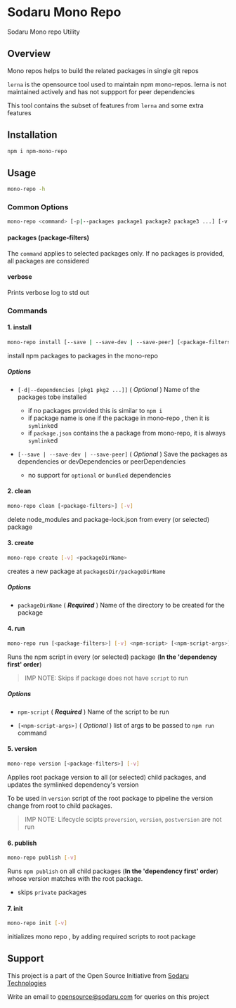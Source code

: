 # Sodaru Mono Repo

Sodaru Mono repo Utility

## Overview

Mono repos helps to build the related packages in single git repos

`lerna` is the opensource tool used to maintain npm mono-repos. lerna is not maintained actively and has not suppport for peer dependencies

This tool contains the subset of features from `lerna` and some extra features

## Installation

```bash
npm i npm-mono-repo
```

## Usage

```bash
mono-repo -h
```

### Common Options

```bash
mono-repo <command> [-p|--packages package1 package2 package3 ...] [-v|--verbose]
```

#### **packages** (package-filters)

The `command` applies to selected packages only.
If no packages is provided, all packages are considered

#### **verbose**

Prints verbose log to std out

### Commands

#### **1. install**

```bash
mono-repo install [--save | --save-dev | --save-peer] [<package-filters>] [-v] [-d|--dependencies [pkg1 pkg2 ...]]
```

install npm packages to packages in the mono-repo

##### **Options**

- `[-d|--dependencies [pkg1 pkg2 ...]]` ( _Optional_ ) Name of the packages tobe installed

  - if no packages provided this is similar to `npm i`
  - if package name is one if the package in mono-repo , then it is `symlink`ed
  - if `package.json` contains the a package from mono-repo, it is always `symlink`ed

- `[--save | --save-dev | --save-peer]` ( _Optional_ ) Save the packages as dependencies or devDependencies or peerDependencies

  - no support for `optional` or `bundled` dependencies

#### **2. clean**

```bash
mono-repo clean [<package-filters>] [-v]
```

delete node_modules and package-lock.json from every (or selected) package

#### **3. create**

```bash
mono-repo create [-v] <packageDirName>
```

creates a new package at `packagesDir/packageDirName`

##### **Options**

- `packageDirName` ( _**Required**_ ) Name of the directory to be created for the package

#### **4. run**

```bash
mono-repo run [<package-filters>] [-v] <npm-script> [<npm-script-args>]
```

Runs the npm script in every (or selected) package (**In the 'dependency first' order**)

> IMP NOTE: Skips if package does not have `script` to run

##### **Options**

- `npm-script` ( _**Required**_ ) Name of the script to be run

- `[<npm-script-args>]` ( _Optional_ ) list of args to be passed to `npm run` command

#### **5. version**

```bash
mono-repo version [<package-filters>] [-v]
```

Applies root package version to all (or selected) child packages, and updates the symlinked dependency's version

To be used in `version` script of the root package to pipeline the version change from root to child packages.

> IMP NOTE: Lifecycle scipts `preversion`, `version`, `postversion` are not run

#### **6. publish**

```bash
mono-repo publish [-v]
```

Runs `npm publish` on all child packages (**In the 'dependency first' order**) whose version matches with the root package.

- skips `private` packages

#### **7. init**

```bash
mono-repo init [-v]
```

initializes mono repo , by adding required scripts to root package

## Support

This project is a part of the Open Source Initiative from [Sodaru Technologies](https://sodaru.com)

Write an email to opensource@sodaru.com for queries on this project
